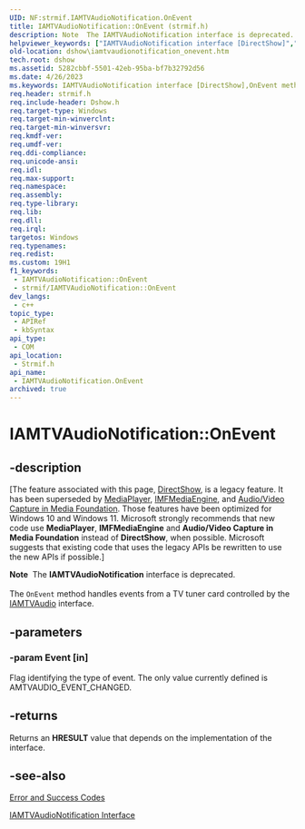 ```yaml
---
UID: NF:strmif.IAMTVAudioNotification.OnEvent
title: IAMTVAudioNotification::OnEvent (strmif.h)
description: Note  The IAMTVAudioNotification interface is deprecated. The OnEvent method handles events from a TV tuner card controlled by the IAMTVAudio interface.
helpviewer_keywords: ["IAMTVAudioNotification interface [DirectShow]","OnEvent method","IAMTVAudioNotification.OnEvent","IAMTVAudioNotification::OnEvent","IAMTVAudioNotificationOnEvent","OnEvent","OnEvent method [DirectShow]","OnEvent method [DirectShow]","IAMTVAudioNotification interface","dshow.iamtvaudionotification_onevent","strmif/IAMTVAudioNotification::OnEvent"]
old-location: dshow\iamtvaudionotification_onevent.htm
tech.root: dshow
ms.assetid: 5282cbbf-5501-42eb-95ba-bf7b32792d56
ms.date: 4/26/2023
ms.keywords: IAMTVAudioNotification interface [DirectShow],OnEvent method, IAMTVAudioNotification.OnEvent, IAMTVAudioNotification::OnEvent, IAMTVAudioNotificationOnEvent, OnEvent, OnEvent method [DirectShow], OnEvent method [DirectShow],IAMTVAudioNotification interface, dshow.iamtvaudionotification_onevent, strmif/IAMTVAudioNotification::OnEvent
req.header: strmif.h
req.include-header: Dshow.h
req.target-type: Windows
req.target-min-winverclnt: 
req.target-min-winversvr: 
req.kmdf-ver: 
req.umdf-ver: 
req.ddi-compliance: 
req.unicode-ansi: 
req.idl: 
req.max-support: 
req.namespace: 
req.assembly: 
req.type-library: 
req.lib: 
req.dll: 
req.irql: 
targetos: Windows
req.typenames: 
req.redist: 
ms.custom: 19H1
f1_keywords:
 - IAMTVAudioNotification::OnEvent
 - strmif/IAMTVAudioNotification::OnEvent
dev_langs:
 - c++
topic_type:
 - APIRef
 - kbSyntax
api_type:
 - COM
api_location:
 - Strmif.h
api_name:
 - IAMTVAudioNotification.OnEvent
archived: true
---
```


# IAMTVAudioNotification::OnEvent


## -description

\[The feature associated with this page, [DirectShow](/windows/win32/directshow/directshow), is a legacy feature. It has been superseded by [MediaPlayer](/uwp/api/Windows.Media.Playback.MediaPlayer), [IMFMediaEngine](/windows/win32/api/mfmediaengine/nn-mfmediaengine-imfmediaengine), and [Audio/Video Capture in Media Foundation](/windows/win32/medfound/audio-video-capture-in-media-foundation). Those features have been optimized for Windows 10 and Windows 11. Microsoft strongly recommends that new code use **MediaPlayer**, **IMFMediaEngine** and **Audio/Video Capture in Media Foundation** instead of **DirectShow**, when possible. Microsoft suggests that existing code that uses the legacy APIs be rewritten to use the new APIs if possible.\]

<div class="alert"><b>Note</b>  The <b>IAMTVAudioNotification</b> interface is deprecated.</div>
<div> </div>
The <code>OnEvent</code> method handles events from a TV tuner card controlled by the <a href="/windows/desktop/api/strmif/nn-strmif-iamtvaudio">IAMTVAudio</a> interface.

## -parameters

### -param Event [in]

Flag identifying the type of event. The only value currently defined is AMTVAUDIO_EVENT_CHANGED.

## -returns

Returns an <b>HRESULT</b> value that depends on the implementation of the interface.

## -see-also

<a href="/windows/desktop/DirectShow/error-and-success-codes">Error and Success Codes</a>



<a href="/windows/desktop/api/strmif/nn-strmif-iamtvaudionotification">IAMTVAudioNotification Interface</a>